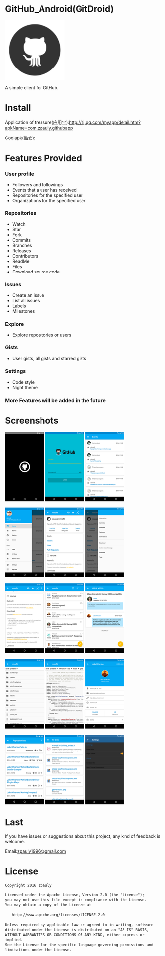 # GitHub_Android(GitDroid)
![](app/src/main/res/mipmap-xxxhdpi/ic_launcher.png)

A simple client for GitHub.



# Install

Application of treasure(应用宝):http://sj.qq.com/myapp/detail.htm?apkName=com.zpauly.githubapp

Coolapk(酷安):



# Features Provided

### User profile

* Followers and followings
* Events that a user has received
* Repositories for the specified user
* Organizations for the specified user

### Repositories

* Watch
* Star
* Fork
* Commits
* Branches
* Releases
* Contributors
* ReadMe
* Files
* Download source code

### Issues

* Create an issue
* List all issues
* Labels
* Milestones

### Explore

* Explore repositories or users

### Gists

* User gists, all gists and starred gists

### Settings

* Code style
* Night theme




### More Features will be added in the future




# Screenshots

<img src="screenshots/screenshot0.png" width="25%"/>
<img src="screenshots/screenshot1.png" width="25%"/>
<img src="screenshots/screenshot2.png" width="25%"/>
<br/>
<br/>
<img src="screenshots/screenshot3.png" width="25%"/>
<img src="screenshots/screenshot4.png" width="25%"/>
<img src="screenshots/screenshot5.png" width="25%"/>
<br/>
<br/>
<img src="screenshots/screenshot6.png" width="25%"/>
<img src="screenshots/screenshot7.png" width="25%"/>
<img src="screenshots/screenshot8.png" width="25%"/>
<br/>
<br/>
<img src="screenshots/screenshot9.png" width="25%"/>
<img src="screenshots/screenshot10.png" width="25%"/>
<img src="screenshots/screenshot11.png" width="25%"/>
<br/>
<br/>
<img src="screenshots/screenshot12.png" width="25%"/>
<img src="screenshots/screenshot13.png" width="25%"/>
<img src="screenshots/screenshot14.png" width="25%"/>



# Last

If you have issues or suggestions about this project, any kind of feedback is welcome.

Email:[zpauly1996@gmail.com](mailto:zpauly1996@gmail.com)



# License

```
Copyright 2016 zpauly

Licensed under the Apache License, Version 2.0 (the "License");
you may not use this file except in compliance with the License.
You may obtain a copy of the License at

   http://www.apache.org/licenses/LICENSE-2.0

Unless required by applicable law or agreed to in writing, software
distributed under the License is distributed on an "AS IS" BASIS,
WITHOUT WARRANTIES OR CONDITIONS OF ANY KIND, either express or implied.
See the License for the specific language governing permissions and
limitations under the License.
```

